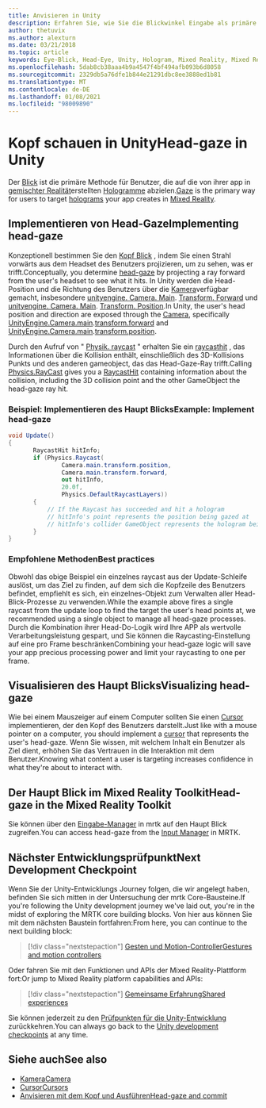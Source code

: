 ```yaml
---
title: Anvisieren in Unity
description: Erfahren Sie, wie Sie die Blickwinkel Eingabe als primäre Methode für Benutzer verwenden können, um die Hologramme, die Ihre APP in gemischter Realität erstellt, als Ziel
author: thetuvix
ms.author: alexturn
ms.date: 03/21/2018
ms.topic: article
keywords: Eye-Blick, Head-Eye, Unity, Hologram, Mixed Reality, Mixed Reality-Headset, Windows Mixed Reality-Headset, Virtual Reality-Headset, mrtk, Mixed Reality Toolkit
ms.openlocfilehash: 5dab8cb38aaa4b9a4547f4bf494afb093b6d8058
ms.sourcegitcommit: 2329db5a76dfe1b844e21291dbc8ee3888ed1b81
ms.translationtype: MT
ms.contentlocale: de-DE
ms.lasthandoff: 01/08/2021
ms.locfileid: "98009890"
---
```

# <a name="head-gaze-in-unity"></a><span data-ttu-id="a5235-104">Kopf schauen in Unity</span><span class="sxs-lookup"><span data-stu-id="a5235-104">Head-gaze in Unity</span></span>

<span data-ttu-id="a5235-105">Der [Blick](../../design/gaze-and-commit.md) ist die primäre Methode für Benutzer, die auf die von ihrer app in [gemischter Realität](../../discover/mixed-reality.md)erstellten [Hologramme](../../discover/hologram.md) abzielen.</span><span class="sxs-lookup"><span data-stu-id="a5235-105">[Gaze](../../design/gaze-and-commit.md) is the primary way for users to target [holograms](../../discover/hologram.md) your app creates in [Mixed Reality](../../discover/mixed-reality.md).</span></span>

## <a name="implementing-head-gaze"></a><span data-ttu-id="a5235-106">Implementieren von Head-Gaze</span><span class="sxs-lookup"><span data-stu-id="a5235-106">Implementing head-gaze</span></span>

<span data-ttu-id="a5235-107">Konzeptionell bestimmen Sie den [Kopf Blick](../../design/gaze-and-commit.md) , indem Sie einen Strahl vorwärts aus dem Headset des Benutzers projizieren, um zu sehen, was er trifft.</span><span class="sxs-lookup"><span data-stu-id="a5235-107">Conceptually, you determine [head-gaze](../../design/gaze-and-commit.md) by projecting a ray forward from the user's headset to see what it hits.</span></span> <span data-ttu-id="a5235-108">In Unity werden die Head-Position und die Richtung des Benutzers über die [Kamera](camera-in-unity.md)verfügbar gemacht, insbesondere [unityengine. Camera. Main](https://docs.unity3d.com/ScriptReference/Camera-main.html). [Transform. Forward](https://docs.unity3d.com/ScriptReference/Transform-forward.html) und [unityengine. Camera. Main](https://docs.unity3d.com/ScriptReference/Camera-main.html). [Transform. Position](https://docs.unity3d.com/ScriptReference/Transform-position.html).</span><span class="sxs-lookup"><span data-stu-id="a5235-108">In Unity, the user's head position and direction are exposed through the [Camera](camera-in-unity.md), specifically [UnityEngine.Camera.main](https://docs.unity3d.com/ScriptReference/Camera-main.html).[transform.forward](https://docs.unity3d.com/ScriptReference/Transform-forward.html) and [UnityEngine.Camera.main](https://docs.unity3d.com/ScriptReference/Camera-main.html).[transform.position](https://docs.unity3d.com/ScriptReference/Transform-position.html).</span></span>

<span data-ttu-id="a5235-109">Durch den Aufruf von " [Physik. raycast](https://docs.unity3d.com/ScriptReference/Physics.Raycast.html) " erhalten Sie ein [raycasthit](https://docs.unity3d.com/ScriptReference/RaycastHit.html) , das Informationen über die Kollision enthält, einschließlich des 3D-Kollisions Punkts und des anderen gameobject, das das Head-Gaze-Ray trifft.</span><span class="sxs-lookup"><span data-stu-id="a5235-109">Calling [Physics.RayCast](https://docs.unity3d.com/ScriptReference/Physics.Raycast.html) gives you a [RaycastHit](https://docs.unity3d.com/ScriptReference/RaycastHit.html) containing information about the collision, including the 3D collision point and the other GameObject the head-gaze ray hit.</span></span>

### <a name="example-implement-head-gaze"></a><span data-ttu-id="a5235-110">Beispiel: Implementieren des Haupt Blicks</span><span class="sxs-lookup"><span data-stu-id="a5235-110">Example: Implement head-gaze</span></span>

```cs
void Update()
{
       RaycastHit hitInfo;
       if (Physics.Raycast(
               Camera.main.transform.position,
               Camera.main.transform.forward,
               out hitInfo,
               20.0f,
               Physics.DefaultRaycastLayers))
       {
           // If the Raycast has succeeded and hit a hologram
           // hitInfo's point represents the position being gazed at
           // hitInfo's collider GameObject represents the hologram being gazed at
       }
}
```

### <a name="best-practices"></a><span data-ttu-id="a5235-111">Empfohlene Methoden</span><span class="sxs-lookup"><span data-stu-id="a5235-111">Best practices</span></span>

<span data-ttu-id="a5235-112">Obwohl das obige Beispiel ein einzelnes raycast aus der Update-Schleife auslöst, um das Ziel zu finden, auf dem sich die Kopfzeile des Benutzers befindet, empfiehlt es sich, ein einzelnes-Objekt zum Verwalten aller Head-Blick-Prozesse zu verwenden.</span><span class="sxs-lookup"><span data-stu-id="a5235-112">While the example above fires a single raycast from the update loop to find the target the user's head points at, we recommended using a single object to manage all head-gaze processes.</span></span> <span data-ttu-id="a5235-113">Durch die Kombination ihrer Head-Do-Logik wird Ihre APP als wertvolle Verarbeitungsleistung gespart, und Sie können die Raycasting-Einstellung auf eine pro Frame beschränken</span><span class="sxs-lookup"><span data-stu-id="a5235-113">Combining your head-gaze logic will save your app precious processing power and limit your raycasting to one per frame.</span></span>

## <a name="visualizing-head-gaze"></a><span data-ttu-id="a5235-114">Visualisieren des Haupt Blicks</span><span class="sxs-lookup"><span data-stu-id="a5235-114">Visualizing head-gaze</span></span>

<span data-ttu-id="a5235-115">Wie bei einem Mauszeiger auf einem Computer sollten Sie einen [Cursor](../../design/cursors.md) implementieren, der den Kopf des Benutzers darstellt.</span><span class="sxs-lookup"><span data-stu-id="a5235-115">Just like with a mouse pointer on a computer, you should implement a [cursor](../../design/cursors.md) that represents the user's head-gaze.</span></span> <span data-ttu-id="a5235-116">Wenn Sie wissen, mit welchem Inhalt ein Benutzer als Ziel dient, erhöhen Sie das Vertrauen in die Interaktion mit dem Benutzer.</span><span class="sxs-lookup"><span data-stu-id="a5235-116">Knowing what content a user is targeting increases confidence in what they're about to interact with.</span></span>

## <a name="head-gaze-in-the-mixed-reality-toolkit"></a><span data-ttu-id="a5235-117">Der Haupt Blick im Mixed Reality Toolkit</span><span class="sxs-lookup"><span data-stu-id="a5235-117">Head-gaze in the Mixed Reality Toolkit</span></span> 
<span data-ttu-id="a5235-118">Sie können über den [Eingabe-Manager](https://microsoft.github.io/MixedRealityToolkit-Unity/Documentation/Input/Overview.html) in mrtk auf den Haupt Blick zugreifen.</span><span class="sxs-lookup"><span data-stu-id="a5235-118">You can access head-gaze from the [Input Manager](https://microsoft.github.io/MixedRealityToolkit-Unity/Documentation/Input/Overview.html) in MRTK.</span></span>

## <a name="next-development-checkpoint"></a><span data-ttu-id="a5235-119">Nächster Entwicklungsprüfpunkt</span><span class="sxs-lookup"><span data-stu-id="a5235-119">Next Development Checkpoint</span></span>

<span data-ttu-id="a5235-120">Wenn Sie der Unity-Entwicklungs Journey folgen, die wir angelegt haben, befinden Sie sich mitten in der Untersuchung der mrtk Core-Bausteine.</span><span class="sxs-lookup"><span data-stu-id="a5235-120">If you're following the Unity development journey we've laid out, you're in the midst of exploring the MRTK core building blocks.</span></span> <span data-ttu-id="a5235-121">Von hier aus können Sie mit dem nächsten Baustein fortfahren:</span><span class="sxs-lookup"><span data-stu-id="a5235-121">From here, you can continue to the next building block:</span></span>

> [!div class="nextstepaction"]
> [<span data-ttu-id="a5235-122">Gesten und Motion-Controller</span><span class="sxs-lookup"><span data-stu-id="a5235-122">Gestures and motion controllers</span></span>](gestures-and-motion-controllers-in-unity.md)

<span data-ttu-id="a5235-123">Oder fahren Sie mit den Funktionen und APIs der Mixed Reality-Plattform fort:</span><span class="sxs-lookup"><span data-stu-id="a5235-123">Or jump to Mixed Reality platform capabilities and APIs:</span></span>

> [!div class="nextstepaction"]
> [<span data-ttu-id="a5235-124">Gemeinsame Erfahrung</span><span class="sxs-lookup"><span data-stu-id="a5235-124">Shared experiences</span></span>](shared-experiences-in-unity.md)

<span data-ttu-id="a5235-125">Sie können jederzeit zu den [Prüfpunkten für die Unity-Entwicklung](unity-development-overview.md#2-core-building-blocks) zurückkehren.</span><span class="sxs-lookup"><span data-stu-id="a5235-125">You can always go back to the [Unity development checkpoints](unity-development-overview.md#2-core-building-blocks) at any time.</span></span>

## <a name="see-also"></a><span data-ttu-id="a5235-126">Siehe auch</span><span class="sxs-lookup"><span data-stu-id="a5235-126">See also</span></span>
* [<span data-ttu-id="a5235-127">Kamera</span><span class="sxs-lookup"><span data-stu-id="a5235-127">Camera</span></span>](camera-in-unity.md)
* [<span data-ttu-id="a5235-128">Cursor</span><span class="sxs-lookup"><span data-stu-id="a5235-128">Cursors</span></span>](../../design/cursors.md)
* [<span data-ttu-id="a5235-129">Anvisieren mit dem Kopf und Ausführen</span><span class="sxs-lookup"><span data-stu-id="a5235-129">Head-gaze and commit</span></span>](../../design/gaze-and-commit.md)
